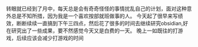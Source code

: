 转眼就已经到了月中，每天总是会有奇奇怪怪的事情扰乱自己的计划，面对这种意外总是不知所措，因为我是一个喜欢按部就班做事的人。
今天起了很早来写绩效，断断续续一直搞到下午三四点，然后花了很多的时间去继续研究obsidian,好在研究出了一些成果，要不然感觉今天又是白费的一天。
晚上一如既往的打游戏，后续应该会减少打游戏的时间

